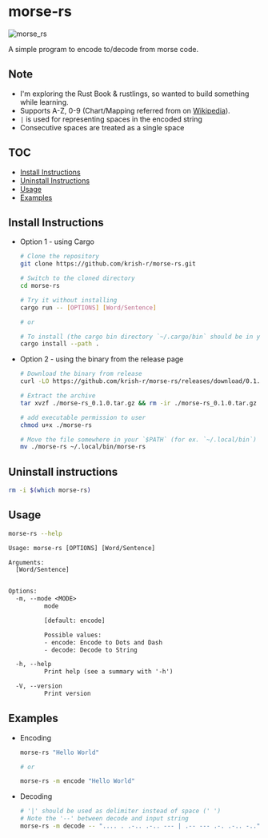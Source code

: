 # morse-rs

![morse_rs][morse_rs_png]

A simple program to encode to/decode from morse code.

## Note

-   I'm exploring the Rust Book & rustlings, so wanted to build something while learning.
-   Supports A-Z, 0-9 (Chart/Mapping referred from on [Wikipedia][wikipedia]).
-   `|` is used for representing spaces in the encoded string
-   Consecutive spaces are treated as a single space

## TOC

-   [Install Instructions](#install-instructions)
-   [Uninstall Instructions](#uninstall-instructions)
-   [Usage](#usage)
-   [Examples](#examples)

## Install Instructions

-   Option 1 - using Cargo

    ```sh
    # Clone the repository
    git clone https://github.com/krish-r/morse-rs.git

    # Switch to the cloned directory
    cd morse-rs

    # Try it without installing
    cargo run -- [OPTIONS] [Word/Sentence]

    # or

    # To install (the cargo bin directory `~/.cargo/bin` should be in your `$PATH`)
    cargo install --path .

    ```

-   Option 2 - using the binary from the release page

    ```sh
    # Download the binary from release
    curl -LO https://github.com/krish-r/morse-rs/releases/download/0.1.0/morse-rs_0.1.0.tar.gz

    # Extract the archive
    tar xvzf ./morse-rs_0.1.0.tar.gz && rm -ir ./morse-rs_0.1.0.tar.gz

    # add executable permission to user
    chmod u+x ./morse-rs

    # Move the file somewhere in your `$PATH` (for ex. `~/.local/bin`)
    mv ./morse-rs ~/.local/bin/morse-rs
    ```

## Uninstall instructions

```sh
rm -i $(which morse-rs)
```

## Usage

```sh
morse-rs --help
```

```txt
Usage: morse-rs [OPTIONS] [Word/Sentence]

Arguments:
  [Word/Sentence]


Options:
  -m, --mode <MODE>
          mode

          [default: encode]

          Possible values:
          - encode: Encode to Dots and Dash
          - decode: Decode to String

  -h, --help
          Print help (see a summary with '-h')

  -V, --version
          Print version
```

## Examples

-   Encoding

    ```sh
    morse-rs "Hello World"

    # or

    morse-rs -m encode "Hello World"
    ```

-   Decoding

    ```sh
    # '|' should be used as delimiter instead of space (' ')
    # Note the '--' between decode and input string
    morse-rs -m decode -- ".... . .-.. .-.. --- | .-- --- .-. .-.. -.."
    ```

[wikipedia]: https://en.wikipedia.org/wiki/Morse_code
[morse_rs_png]: https://user-images.githubusercontent.com/54745129/233487314-a9f4e2d4-5bd8-4d0c-9e29-07f141cbec9d.png
